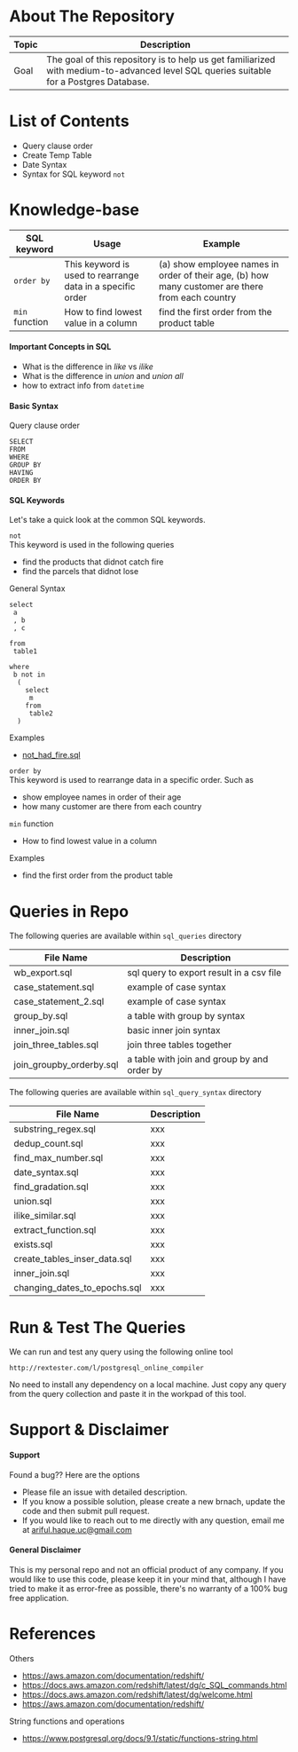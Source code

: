 About The Repository
===========
Topic | Description
--- | ---
Goal | The goal of this repository is to help us get familiarized with medium-to-advanced level SQL queries suitable for a Postgres Database. 

List of Contents
===========
- Query clause order
- Create Temp Table
- Date Syntax
- Syntax for SQL keyword ```not```



Knowledge-base
==========

SQL keyword | Usage | Example
--- | ---- | ----
```order by``` | This keyword is used to rearrange data in a specific order | (a) show employee names in order of their age, (b) how many customer are there from each country
```min``` function | How to find lowest value in a column | find the first order from the product table


#### Important Concepts in SQL
 - What is the difference in *like* vs *ilike*
 - What is the difference in *union* and *union all*
 - how to extract info from ```datetime```
 


#### Basic Syntax

Query clause order
```
SELECT
FROM
WHERE
GROUP BY
HAVING
ORDER BY

```




#### SQL Keywords
Let's take a quick look at the common SQL keywords.

```not```
<br>
This keyword is used in the following queries
 - find the products that didnot catch fire
 - find the parcels that didnot lose
 
General Syntax
```
select
 a
 , b
 , c
 
from
 table1

where 
 b not in
  (
    select 
     m
    from 
     table2
  )

``` 
 
Examples
 - [not_had_fire.sql]() 




```order by```
<br>
This keyword is used to rearrange data in a specific order. Such as
 - show employee names in order of their age
 - how many customer are there from each country


```min``` function
 - How to find lowest value in a column 
 

Examples
 - find the first order from the product table


Queries in Repo
=========

The following queries are available within ```sql_queries``` directory

File Name | Description
--- | ---
wb_export.sql | sql query to export result in a csv file
case_statement.sql | example of case syntax
case_statement_2.sql | example of case syntax
group_by.sql | a table with group by syntax
inner_join.sql | basic inner join syntax
join_three_tables.sql | join three tables together
join_groupby_orderby.sql | a table with join and group by and order by

The following queries are available within ```sql_query_syntax``` directory


File Name | Description
--- | ---
substring_regex.sql | xxx
dedup_count.sql | xxx               
find_max_number.sql | xxx       
date_syntax.sql | xxx
find_gradation.sql | xxx
union.sql | xxx
ilike_similar.sql | xxx         
extract_function.sql | xxx
exists.sql | xxx                   
create_tables_inser_data.sql  | xxx
inner_join.sql | xxx           
changing_dates_to_epochs.sql  | xxx




Run & Test The Queries
===========
We can run and test any query using the following online tool
```
http://rextester.com/l/postgresql_online_compiler
```
No need to install any dependency on a local machine. Just copy any query from the 
query collection and paste it in the workpad of this tool.




Support & Disclaimer
===
#### Support
Found a bug?? Here are the options
  - Please file an issue with detailed description.
  - If you know a possible solution, please create a new brnach, update the code and then submit pull request.
  - If you would  like to reach out to me directly with any question, email me at ariful.haque.uc@gmail.com


#### General Disclaimer
This is my personal repo and not an official product of any company. If you would like to use this code, please keep it in your mind that, although I have tried to make it as error-free as possible, there's no warranty of a 100% bug free application. 


References
=========
Others
  - https://aws.amazon.com/documentation/redshift/
  - https://docs.aws.amazon.com/redshift/latest/dg/c_SQL_commands.html
  - https://docs.aws.amazon.com/redshift/latest/dg/welcome.html
  - https://aws.amazon.com/documentation/redshift/

String functions and operations
 - https://www.postgresql.org/docs/9.1/static/functions-string.html
